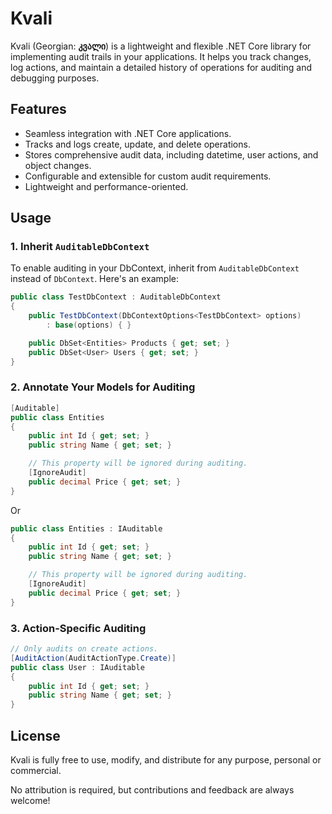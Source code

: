 # Kvali

Kvali (Georgian: **კვალი**) is a lightweight and flexible .NET Core library for implementing audit trails in your applications. It helps you track changes, log actions, and maintain a detailed history of operations for auditing and debugging purposes.

## Features

- Seamless integration with .NET Core applications.
- Tracks and logs create, update, and delete operations.
- Stores comprehensive audit data, including datetime, user actions, and object changes.
- Configurable and extensible for custom audit requirements.
- Lightweight and performance-oriented.


## Usage

### 1. Inherit `AuditableDbContext`

To enable auditing in your DbContext, inherit from `AuditableDbContext` instead of `DbContext`. Here's an example:

```csharp
public class TestDbContext : AuditableDbContext
{
    public TestDbContext(DbContextOptions<TestDbContext> options) 
        : base(options) { }

    public DbSet<Entities> Products { get; set; }
    public DbSet<User> Users { get; set; }
}
```

### 2. Annotate Your Models for Auditing

```csharp
[Auditable]
public class Entities
{
    public int Id { get; set; }
    public string Name { get; set; }

    // This property will be ignored during auditing.
    [IgnoreAudit]
    public decimal Price { get; set; }
}
```
Or

```csharp
public class Entities : IAuditable
{
    public int Id { get; set; }
    public string Name { get; set; }

    // This property will be ignored during auditing.
    [IgnoreAudit]
    public decimal Price { get; set; }
}
```

### 3. Action-Specific Auditing
```csharp
// Only audits on create actions.
[AuditAction(AuditActionType.Create)]
public class User : IAuditable
{
    public int Id { get; set; }
    public string Name { get; set; }
}
```

## License

Kvali is fully free to use, modify, and distribute for any purpose, personal or commercial. 

No attribution is required, but contributions and feedback are always welcome!

